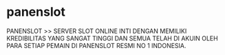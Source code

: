 # panenslot
PANENSLOT >> SERVER SLOT ONLINE INTI DENGAN MEMILIKI KREDIBILITAS YANG SANGAT TINGGI DAN SEMUA TELAH DI AKUIN OLEH PARA SETIAP PEMAIN DI PANENSLOT RESMI NO 1 INDONESIA.
